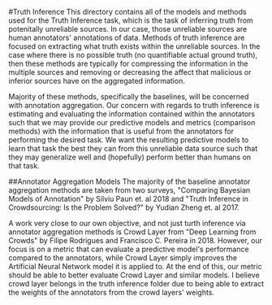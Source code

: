 #Truth Inference
This directory contains all of the models and methods used for the Truth Inference task, which is the task of inferring truth from potenitally unreliable sources. In our case, those unreliable sources are human annotators' annotations of data. Methods of truth inference are focused on extracting what truth exists within the unreliable sources. In the case where there is no possible truth (no quantifiable actual ground truth), then these methods are typically for compressing the information in the multiple sources and removing or decreasing the affect that malicious or inferior sources have on the aggregated information.

Majority of these methods, specifically the baselines, will be concerned with annotation aggregation. Our concern with regards to truth inference is estimating and evaluating the information contained within the annotators such that we may provide our predictive models and metrics (comparison methods) with the information that is useful from the annotators for performing the desired task. We want the resulting predictive models to learn that task the best they can from this unreliable data source such that they may generalize well and (hopefully) perform better than humans on that task.

##Annotator Aggregation Models
The majority of the baseline annotator aggregation methods are taken from two surveys, "Comparing Bayesian Models of Annotation" by Silviu Paun et. al 2018 and "Truth Inference in Crowdsourcing: Is the Problem Solved?" by Yudian Zheng et. al 2017.

A work very close to our own objective, and not just turth inference via annotator aggregation methods is Crowd Layer from "Deep Learning from Crowds" by Filipe Rodrigues and Francisco C. Pereira in 2018. However, our focus is on a metric that can evaluate a predictive model's performance compared to the annotators, while Crowd Layer simply improves the Artificial Neural Network model it is applied to. At the end of this, our metric should be able to better evaluate Crowd Layer and similar models. I believe crowd layer belongs in the truth inference folder due to being able to extract the weights of the annotators from the crowd layers' weights. 
